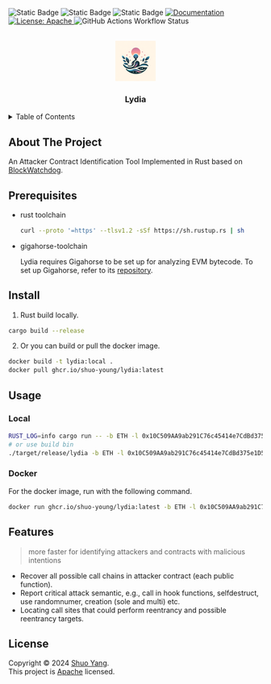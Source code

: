 <!-- <h1 align="center">Welcome to NFTDefects 👋</h1> -->
<p>
  <img alt="Static Badge" src="https://img.shields.io/badge/rust-1.75.0-blue">
  <img alt="Static Badge" src="https://img.shields.io/badge/ubuntu-20.04-yellow">
  <img alt="Static Badge" src="https://img.shields.io/badge/docker-v0.2-purple">
  <a href="doc url" target="_blank">
    <img alt="Documentation" src="https://img.shields.io/badge/documentation-yes-brightgreen.svg" />
  </a>
  <a href="LICSEN" target="_blank">
    <img alt="License: Apache" src="https://img.shields.io/badge/License-Apache-yellow.svg" />
  </a>
  <img alt="GitHub Actions Workflow Status" src="https://img.shields.io/github/actions/workflow/status/shuo-young/lydia/publish-docker-image.yml">
</p>

<br />
<div align="center">
  <a href="https://github.com/shuo-young/lydia">
    <img src="logo.png" alt="Logo" width="80" height="80">
  </a>

<h3 align="center">Lydia</h3>

</div>

<!-- TABLE OF CONTENTS -->
<details>
  <summary>Table of Contents</summary>
  <ol>
    <li>
      <a href="#about-the-project">About The Project</a>
    </li>
    <li>
      <a href="#getting-started">Prerequisites</a>
      <ul>
        <li><a href="#prerequisites">Prerequisites</a></li>
        <li><a href="#install">Install</a></li>
      </ul>
    </li>
    <li>
      <a href="#usage">Usage</a>
      <ul>
        <li><a href="#local">Local</a></li>
        <li><a href="#docker">Docker</a></li>
      </ul>
    </li>
    <!-- <li><a href="#code-structure">Code Structure</a></li> -->
    <li><a href="#features">Features</a></li>
    <!-- <li><a href="#publication">Publication</a></li> -->
    <li><a href="#license">License</a></li>

  </ol>
</details>

<!-- ABOUT THE PROJECT -->

## About The Project

An Attacker Contract Identification Tool Implemented in Rust based on [BlockWatchdog](https://github.com/shuo-young/BlockWatchdog).

<!-- [![Product Name Screen Shot][product-screenshot]](https://example.com) -->
<!-- <p align="right">(<a href="#readme-top">back to top</a>)</p> -->

## Prerequisites

-   rust toolchain

    ```bash
    curl --proto '=https' --tlsv1.2 -sSf https://sh.rustup.rs | sh
    ```

-   gigahorse-toolchain

    Lydia requires Gigahorse to be set up for analyzing EVM bytecode. To set up Gigahorse, refer to its [repository](https://github.com/nevillegrech/gigahorse-toolchain).

<!-- <img align="left" width="213" src="logo.png"> -->

## Install

1. Rust build locally.

```sh
cargo build --release
```

2. Or you can build or pull the docker image.

```sh
docker build -t lydia:local .
docker pull ghcr.io/shuo-young/lydia:latest
```

## Usage

### Local

```sh
RUST_LOG=info cargo run -- -b ETH -l 0x10C509AA9ab291C76c45414e7CdBd375e1D5AcE8
# or use build bin
./target/release/lydia -b ETH -l 0x10C509AA9ab291C76c45414e7CdBd375e1D5AcE8
```

### Docker

For the docker image, run with the following command.

```sh
docker run ghcr.io/shuo-young/lydia:latest -b ETH -l 0x10C509AA9ab291C76c45414e7CdBd375e1D5AcE8
```

## Features

> more faster for identifying attackers and contracts with malicious intentions

-   Recover all possible call chains in attacker contract (each public function).
-   Report critical attack semantic, e.g., call in hook functions, selfdestruct, use randomnumer, creation (sole and multi) etc.
-   Locating call sites that could perform reentrancy and possible reentrancy targets.

## License

Copyright © 2024 [Shuo Yang](https://github.com/shuo-young).<br />
This project is [Apache](https://github.com/shuo-young/lydia/blob/master/LICENSE) licensed.
